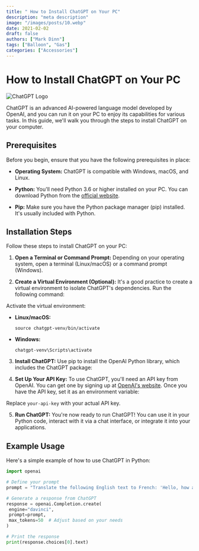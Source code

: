 ```yaml
---
title: " How to Install ChatGPT on Your PC"
description: "meta description"
image: "/images/posts/10.webp"
date: 2021-02-02
draft: false
authors: ["Mark Dinn"]
tags: ["Balloon", "Gas"]
categories: ["Accessories"]
---
```


# How to Install ChatGPT on Your PC

![ChatGPT Logo](your-logo-url.png)

ChatGPT is an advanced AI-powered language model developed by OpenAI, and you can run it on your PC to enjoy its capabilities for various tasks. In this guide, we'll walk you through the steps to install ChatGPT on your computer.

## Prerequisites

Before you begin, ensure that you have the following prerequisites in place:

- **Operating System:** ChatGPT is compatible with Windows, macOS, and Linux.

- **Python:** You'll need Python 3.6 or higher installed on your PC. You can download Python from the [official website](https://www.python.org/downloads/).

- **Pip:** Make sure you have the Python package manager (pip) installed. It's usually included with Python.

## Installation Steps

Follow these steps to install ChatGPT on your PC:

1. **Open a Terminal or Command Prompt:** Depending on your operating system, open a terminal (Linux/macOS) or a command prompt (Windows).

2. **Create a Virtual Environment (Optional):** It's a good practice to create a virtual environment to isolate ChatGPT's dependencies. Run the following command:


Activate the virtual environment:

- **Linux/macOS:**

  ```
  source chatgpt-venv/bin/activate
  ```

- **Windows:**

  ```
  chatgpt-venv\Scripts\activate
  ```

3. **Install ChatGPT:** Use pip to install the OpenAI Python library, which includes the ChatGPT package:


4. **Set Up Your API Key:** To use ChatGPT, you'll need an API key from OpenAI. You can get one by signing up at [OpenAI's website](https://beta.openai.com/signup/). Once you have the API key, set it as an environment variable:


Replace `your-api-key` with your actual API key.

5. **Run ChatGPT:** You're now ready to run ChatGPT! You can use it in your Python code, interact with it via a chat interface, or integrate it into your applications.

## Example Usage

Here's a simple example of how to use ChatGPT in Python:

```python
import openai

# Define your prompt
prompt = "Translate the following English text to French: 'Hello, how are you?'"

# Generate a response from ChatGPT
response = openai.Completion.create(
 engine="davinci",
 prompt=prompt,
 max_tokens=50  # Adjust based on your needs
)

# Print the response
print(response.choices[0].text)
